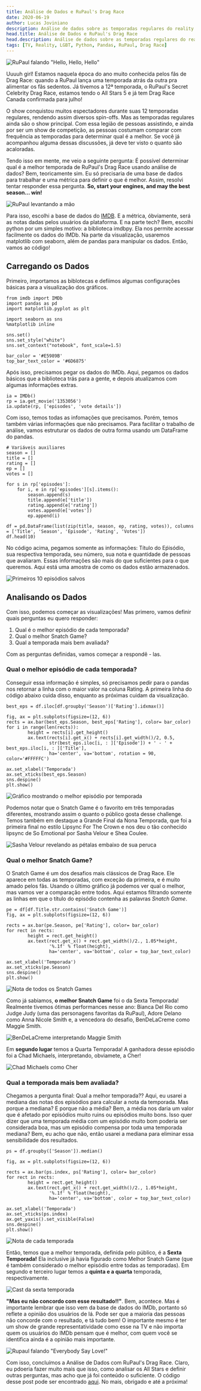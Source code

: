 ```yaml
---
title: Análise de Dados e RuPaul's Drag Race
date: 2020-06-19
author: Lucas Joviniano
description: Análise de dados sobre as temporadas regulares do reality show RuPaul's Drag Race
head.title: Análise de Dados e RuPaul's Drag Race
head.description: Análise de dados sobre as temporadas regulares do reality show RuPaul's Drag Race
tags: [TV, Reality, LGBT, Python, Pandas, RuPaul, Drag Race]
---
```


![RuPaul falando "Hello, Hello, Hello"](https://media.giphy.com/media/W1SYNTF2HmihUGnOWX/giphy.gif)

Uuuuh girl! Estamos naquela época do ano muito conhecida pelos fãs de Drag Race: quando a RuPaul lança uma temporada atrás da outra pra alimentar os fãs sedentos. Já tivemos a 12ª temporada, o RuPaul's Secret Celebrity Drag Race, estamos tendo o All Stars 5 e já tem Drag Race Canada confirmada para julho!

O show conquistou muitos espectadores durante suas 12 temporadas regulares, rendendo assim diversos spin-offs. Mas as temporadas regulares ainda são o show principal. Com essa legião de pessoas assistindo, e ainda por ser um show de competição, as pessoas costumam comparar com frequência as temporadas para determinar qual é a melhor. Se você já acompanhou alguma dessas discussões, já deve ter visto o quanto são acaloradas.

Tendo isso em mente, me veio a seguinte pergunta: É possível determinar qual é a melhor temporada de RuPaul's Drag Race usando análise de dados? Bem, teoricamente sim. Eu só precisaria de uma base de dados para trabalhar e uma métrica para definir o que é melhor. Assim, resolvi tentar responder essa pergunta. **So, start your engines, and may the best season... win!**

![RuPaul levantando a mão](https://media.giphy.com/media/xUOwGfqVY7J3fQpi3C/giphy.gif)

Para isso, escolhi a base de dados do [IMDB](https://www.imdb.com/). E a métrica, óbviamente, será as notas dadas pelos usuários da plataforma. E na parte tech? Bem, escolhi python por um simples motivo: a biblioteca imdbpy. Ela nos permite acessar facilmente os dados do IMDb. Na parte da visualização, usaremos matplotlib com seaborn, além de pandas para manipular os dados. Então, vamos ao código!

## Carregando os Dados

Primeiro, importamos as biblotecas e defiimos algumas configurações básicas para a visualização dos gráficos.

```
from imdb import IMDb
import pandas as pd
import matplotlib.pyplot as plt

import seaborn as sns
%matplotlib inline

sns.set()
sns.set_style("white")
sns.set_context("notebook", font_scale=1.5)

bar_color = '#E5989B'
top_bar_text_color = '#6D6875'
```

Após isso, precisamos pegar os dados do IMDb. Aqui, pegamos os dados básicos que a biblioteca trás para a gente, e depois atualizamos com algumas informações extras.

```
ia = IMDb()
rp = ia.get_movie('1353056')
ia.update(rp, ['episodes', 'vote details'])
```

Com isso, temos todas as infomações que precisamos. Porém, temos também várias informações que não precisamos. Para facilitar o trabalho de análise, vamos estruturar os dados de outra forma usando um DataFrame do pandas.

```
# Variáveis auxiliares
season = []
title = []
rating = []
ep = []
votes = []

for s in rp['episodes']:
    for i, e in rp['episodes'][s].items():
        season.append(s)
        title.append(e['title'])
        rating.append(e['rating'])
        votes.append(e['votes'])
        ep.append(i)

df = pd.DataFrame(list(zip(title, season, ep, rating, votes)), columns = ['Title', 'Season', 'Episode', 'Rating', 'Votes'])
df.head(10)
```

No código acima, pegamos somente as informações: Título do Eṕisódio, sua respectiva temporada, seu número, sua nota e quantidade de pessoas que avaliaram. Essas informações são mais do que suficientes para o que queremos. Aqui está uma amostra de como os dados estão armazenados.

![Primeiros 10 episódios salvos](https://i.imgur.com/hGRQs21.png)

## Analisando os Dados

Com isso, podemos começar as visualizações! Mas primero, vamos definir quais perguntas eu quero responder:

1. Qual é o melhor episódio de cada temporada?
2. Qual o melhor Snatch Game?
3. Qual a temporada mais bem avaliada?

Com as perguntas definidas, vamos começar a respondê - las.

### Qual o melhor episódio de cada temporada?

Conseguir essa informação é simples, só precisamos pedir para o pandas nos retornar a linha com o maior valor na coluna Rating. A primeira linha do código abaixo cuida disso, enquanto as próximas cuidam da visualização.

```
best_eps = df.iloc[df.groupby('Season')['Rating'].idxmax()]

fig, ax = plt.subplots(figsize=(12, 6))
rects = ax.bar(best_eps.Season, best_eps['Rating'], color= bar_color)
for i in range(len(rects)):
        height = rects[i].get_height()
        ax.text(rects[i].get_x() + rects[i].get_width()/2, 0.5,
                str(best_eps.iloc[i, : ]['Episode']) + ' - ' + best_eps.iloc[i, : ]['Title'],
                ha='center', va='bottom', rotation = 90, color='#FFFFFC')

ax.set_xlabel('Temporada')
ax.set_xticks(best_eps.Season)
sns.despine()
plt.show()
```

![Gráfico mostrando o melhor episódio por temporada](https://i.imgur.com/8hevnmE.png)

Podemos notar que o Snatch Game é o favorito em três temporadas diferentes, mostrando assim o quanto o público gosta desse challenge. Temos também em destaque a Grande Final da Nona Temporada, que foi a primeira final no estilo Lipsync For The Crown e nos deu o tão conhecido lipsync de So Emotional por Sasha Velour e Shea Coulee.

![Sasha Velour revelando as pétalas embaixo de sua peruca](https://media.giphy.com/media/3oKHWalGcgCRqvL4uQ/giphy.gif)

### Qual o melhor Snatch Game?

O Snatch Game é um dos desafios mais clássicos de Drag Race. Ele aparece em todas as temporadas, com exceção da primeira, e é muito amado pelos fãs. Usando o último gráfico já podemos ver qual o melhor, mas vamos ver a comparação entre todos. Aqui estamos filtrando somente as linhas em que o título do episódio contenha as palavras _Snatch Game_.

```
pe = df[df.Title.str.contains('Snatch Game')]
fig, ax = plt.subplots(figsize=(12, 6))

rects = ax.bar(pe.Season, pe['Rating'], color= bar_color)
for rect in rects:
        height = rect.get_height()
        ax.text(rect.get_x() + rect.get_width()/2., 1.05*height,
                '%.1f' % float(height),
                ha='center', va='bottom', color = top_bar_text_color)

ax.set_xlabel('Temporada')
ax.set_xticks(pe.Season)
sns.despine()
plt.show()
```

![Nota de todos os Snatch Games](https://i.imgur.com/F3Uw9zB.png)

Como já sabiamos, **o melhor Snatch Game** foi o da Sexta Temporada! Realmente tivemos ótimas performances nesse ano: Bianca Del Rio como Judge Judy (uma das personagens favoritas da RuPaul), Adore Delano como Anna Nicole Smith e, a vencedora do desafio, BenDeLaCreme como Maggie Smith.

![BenDeLaCreme interpretando Maggie Smith](https://media.giphy.com/media/3oriNOpTC2NHEDpTWM/giphy.gif)

Em **segundo lugar** temos a Quarta Temporada! A ganhadora desse episódio foi a Chad Michaels, interpretando, obviamete, a Cher!

![Chad Michaels como Cher](https://media.giphy.com/media/JFsnpzgST6vao/giphy.gif)

### Qual a temporada mais bem avaliada?

Chegamos a pergunta final: Qual a melhor temporada?? Aqui, eu usarei a mediana das notas dos episódios para calcular a nota da temporada. Mas porque a mediana? E porque não a média? Bem, a média nos daria um valor que é afetado por episódios muito ruins ou episódios muito bons. Isso quer dizer que uma temporada média com um episódio muito bom poderia ser considerada boa, mas um episódio compensa por toda uma temporada mediana? Bem, eu acho que não, então usarei a mediana para eliminar essa sensibilidade dos resultados.

```
ps = df.groupby(['Season']).median()

fig, ax = plt.subplots(figsize=(12, 6))

rects = ax.bar(ps.index, ps['Rating'], color= bar_color)
for rect in rects:
        height = rect.get_height()
        ax.text(rect.get_x() + rect.get_width()/2., 1.05*height,
                '%.1f' % float(height),
                ha='center', va='bottom', color = top_bar_text_color)

ax.set_xlabel('Temporada')
ax.set_xticks(ps.index)
ax.get_yaxis().set_visible(False)
sns.despine()
plt.show()
```

![Nota de cada temporada](https://i.imgur.com/aVEwhUk.png)

Então, temos que a melhor temporada, definida pelo público, é a **Sexta Temporada!** Ela inclusive já havia figurado como Melhor Snatch Game (que é também considerado o melhor episódio entre todas as temporadas). Em segundo e terceiro lugar temos a **quinta e a quarta** temporada, respectivamente.

![Cast da sexta temporada](https://www.out.com/sites/out.com/files/2013/12/10/rpdr6slide1.jpg)

**"Mas eu não concordo com esse resultado!!"**. Bem, acontece. Mas é importante lembrar que isso vem da base de dados do IMDb, portanto só reflete a opinião dos usuários de lá. Pode ser que a maioria das pessoas não concorde com o resultado, e tá tudo bem! O importante mesmo é ter um show de grande representatividade como esse na TV e não importa quem os usuários do IMDb pensam que é melhor, com quem você se identifica ainda é a opinião mais importante.

![Rupaul falando "Everybody Say Love!"](https://media.giphy.com/media/gkXcg0fmfy4V97fSdh/giphy.gif)

Com isso, concluímos a Análise de Dados com RuPaul's Drag Race. Claro, eu pdoeria fazer muito mais que isso, como analisar os All Stars e definir outras perguntas, mas acho que já foi conteúdo o suficiente. O código desse post pode ser encontrado [aqui](https://github.com/lucasjoviniano/rpdr-eda/blob/master/Rupaul.ipynb). No mais, obrigado e até a próxima!
